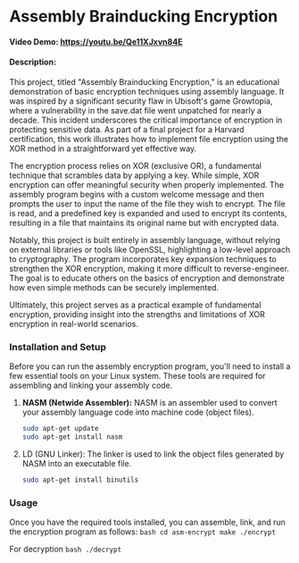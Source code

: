 # Assembly Brainducking Encryption
#### Video Demo:  https://youtu.be/Qe11XJxvn84E
#### Description:
This project, titled "Assembly Brainducking Encryption," is an educational demonstration of basic encryption techniques using assembly language. It was inspired by a significant security flaw in Ubisoft's game Growtopia, where a vulnerability in the save.dat file went unpatched for nearly a decade. This incident underscores the critical importance of encryption in protecting sensitive data. As part of a final project for a Harvard certification, this work illustrates how to implement file encryption using the XOR method in a straightforward yet effective way.

The encryption process relies on XOR (exclusive OR), a fundamental technique that scrambles data by applying a key. While simple, XOR encryption can offer meaningful security when properly implemented. The assembly program begins with a custom welcome message and then prompts the user to input the name of the file they wish to encrypt. The file is read, and a predefined key is expanded and used to encrypt its contents, resulting in a file that maintains its original name but with encrypted data.

Notably, this project is built entirely in assembly language, without relying on external libraries or tools like OpenSSL, highlighting a low-level approach to cryptography. The program incorporates key expansion techniques to strengthen the XOR encryption, making it more difficult to reverse-engineer. The goal is to educate others on the basics of encryption and demonstrate how even simple methods can be securely implemented.

Ultimately, this project serves as a practical example of fundamental encryption, providing insight into the strengths and limitations of XOR encryption in real-world scenarios.

### Installation and Setup

Before you can run the assembly encryption program, you'll need to install a few essential tools on your Linux system. These tools are required for assembling and linking your assembly code.

1. **NASM (Netwide Assembler):** NASM is an assembler used to convert your assembly language code into machine code (object files).
   ```bash
   sudo apt-get update
   sudo apt-get install nasm
   ```

2. LD (GNU Linker): The linker is used to link the object files generated by NASM into an executable file.
    ```bash
    sudo apt-get install binutils
    ```

### Usage
Once you have the required tools installed, you can assemble, link, and run the encryption program as follows:
    ```bash
    cd asm-encrypt
    make
    ./encrypt
    ```

For decryption
    ```bash
    ./decrypt
    ```


